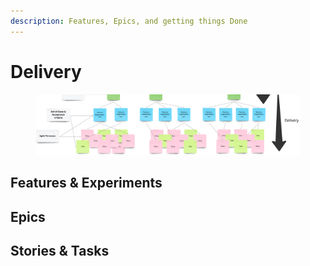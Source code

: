 ```yaml
---
description: Features, Epics, and getting things Done
---
```


# Delivery

<figure><img src="../.gitbook/assets/image (64).png" alt=""><figcaption></figcaption></figure>

## Features & Experiments&#x20;



## Epics



## Stories & Tasks

